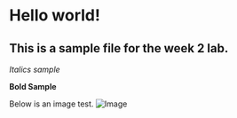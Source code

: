 # Hello world!
## This is a sample file for the week 2 lab. 

*Italics sample*

**Bold Sample**


Below is an image test.
![Image](https://media.techeblog.com/images/liberty-walk-ferrari-308.jpg)
